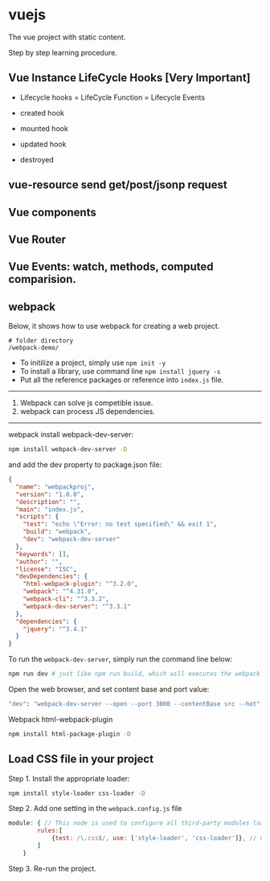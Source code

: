# vuejs
The vue project with static content. 

Step by step learning procedure. 

## Vue Instance LifeCycle Hooks [Very Important]

- Lifecycle hooks = LifeCycle Function = Lifecycle Events

- created hook

- mounted hook

- updated hook

- destroyed 

## vue-resource send get/post/jsonp request

## Vue components 

## Vue Router 

## Vue Events: watch, methods, computed comparision.

## webpack 

Below, it shows how to use webpack for creating a web project. 

```
# folder directory
/webpack-demo/
```

- To initilize a project, simply use ```npm init -y```
- To install a library, use command line `npm install jquery -s`
- Put all the reference packages or reference into `index.js` file. 

---

1. Webpack can solve js competible issue. 
2. webpack can process JS dependencies. 

-----

webpack install webpack-dev-server: 

```bash
npm install webpack-dev-server -D 	
```

and add the dev property to package.json file: 

```json
{
  "name": "webpackproj",
  "version": "1.0.0",
  "description": "",
  "main": "index.js",
  "scripts": {
    "test": "echo \"Error: no test specified\" && exit 1",
    "build": "webpack",
    "dev": "webpack-dev-server"
  },
  "keywords": [],
  "author": "",
  "license": "ISC",
  "devDependencies": {
    "html-webpack-plugin": "^3.2.0",
    "webpack": "^4.31.0",
    "webpack-cli": "^3.3.2",
    "webpack-dev-server": "^3.3.1"
  },
  "dependencies": {
    "jquery": "^3.4.1"
  }
}
```

To run the `webpack-dev-server`, simply run the command line below: 

```bash
npm run dev # just like npm run build, which will executes the webpack
```

Open the web browser, and set content base and port value: 

```bash
"dev": "webpack-dev-server --open --port 3000 --contentBase src --hot"
```

Webpack html-webpack-plugin

```bash
npm install html-package-plugin -D
```

## Load CSS file in your project

Step 1. Install the appropriate loader: 

```bash
npm install style-loader css-loader -D 
```

Step 2. Add one setting in the `webpack.config.js` file

```javascript
module: { // This node is used to configure all third-party modules loader
        rules:[
            {test: /\.css$/, use: ['style-loader', 'css-loader']}, // Configure third-party loader
        ]
    }
```

Step 3. Re-run the project. 

